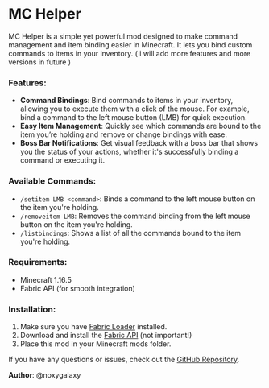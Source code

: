 # MC Helper

MC Helper is a simple yet powerful mod designed to make command management and item binding easier in Minecraft. It lets you bind custom commands to items in your inventory. ( i will add more features and more versions in future )

### Features:
- **Command Bindings**: Bind commands to items in your inventory, allowing you to execute them with a click of the mouse. For example, bind a command to the left mouse button (LMB) for quick execution.
- **Easy Item Management**: Quickly see which commands are bound to the item you’re holding and remove or change bindings with ease.
- **Boss Bar Notifications**: Get visual feedback with a boss bar that shows you the status of your actions, whether it's successfully binding a command or executing it.

### Available Commands:
- `/setitem LMB <command>`: Binds a command to the left mouse button on the item you're holding.
- `/removeitem LMB`: Removes the command binding from the left mouse button on the item you're holding.
- `/listbindings`: Shows a list of all the commands bound to the item you're holding.

### Requirements:
- Minecraft 1.16.5
- Fabric API (for smooth integration)

### Installation:
1. Make sure you have [Fabric Loader](https://fabricmc.net/use/) installed.
2. Download and install the [Fabric API](https://www.curseforge.com/minecraft/mc-mods/fabric-api) (not important!)
3. Place this mod in your Minecraft mods folder.

If you have any questions or issues, check out the [GitHub Repository](https://github.com/noxygalaxy/mch-mod).

**Author**: @noxygalaxy
